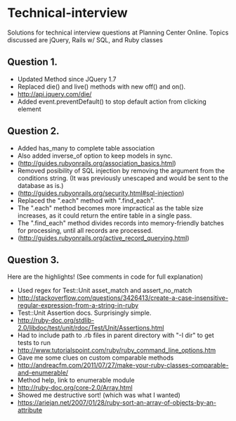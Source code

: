 Technical-interview
===================

Solutions for technical interview questions at Planning Center Online. Topics discussed are jQuery, Rails w/ SQL, and Ruby classes

Question 1.
-----------
- Updated Method since JQuery 1.7
- Replaced die() and live() methods with new off() and on().
 - http://api.jquery.com/die/
- Added event.preventDefault() to stop default action from clicking element

Question 2.
-----------
- Added has_many to complete table association
- Also added inverse_of option to keep models in sync. 
 - (http://guides.rubyonrails.org/association_basics.html)
- Removed posibility of SQL injection by removing the argument from
the conditions string. (It was previously unescaped and would be sent to the database as is.)
 - (http://guides.rubyonrails.org/security.html#sql-injection)
- Replaced the ".each" method with ".find_each".
 - The ".each" method becomes more impractical as the table size increases, as it could return the entire table in a single pass.
 - The ".find_each" method divides records into memory-friendly batches for processing, until all records are processed.
 - (http://guides.rubyonrails.org/active_record_querying.html)

Question 3.
-----------
Here are the highlights! (See comments in code for full explanation)
- Used regex for Test::Unit asset_match and assert_no_match
 - http://stackoverflow.com/questions/3426413/create-a-case-insensitive-regular-expression-from-a-string-in-ruby
- Test::Unit Assertion docs. Surprisingly simple. 
 - http://ruby-doc.org/stdlib-2.0/libdoc/test/unit/rdoc/Test/Unit/Assertions.html
- Had to include path to .rb files in parent directory with "-I dir" to get tests to run
 - http://www.tutorialspoint.com/ruby/ruby_command_line_options.htm
- Gave me some clues on custom comparable methods
 - http://andreacfm.com/2011/07/27/make-your-ruby-classes-comparable-and-enumerable/
- Method help, link to enumerable module 
 - http://ruby-doc.org/core-2.0/Array.html
- Showed me destructive sort! (which was what I wanted)
 - https://ariejan.net/2007/01/28/ruby-sort-an-array-of-objects-by-an-attribute
